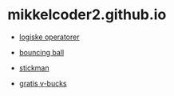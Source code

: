 # mikkelcoder2.github.io

- [logiske operatorer](logiske_operatorer/)

- [bouncing ball](bouncing_ball/)

- [stickman](stickman/)

- [gratis v-bucks](vbucks/)

